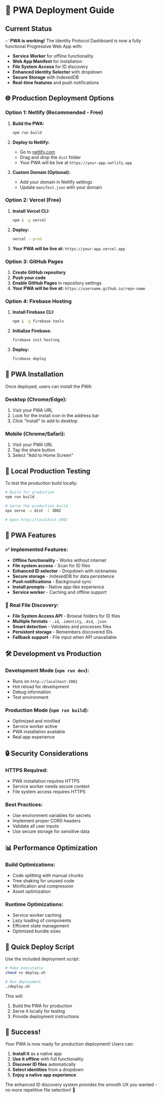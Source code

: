 # 🚀 PWA Deployment Guide

## Current Status

✅ **PWA is working!** The Identity Protocol Dashboard is now a fully functional Progressive Web App with:

- **Service Worker** for offline functionality
- **Web App Manifest** for installation
- **File System Access** for ID discovery
- **Enhanced Identity Selector** with dropdown
- **Secure Storage** with IndexedDB
- **Real-time features** and push notifications

## 🌐 Production Deployment Options

### Option 1: Netlify (Recommended - Free)

1. **Build the PWA:**
   ```bash
   npm run build
   ```

2. **Deploy to Netlify:**
   - Go to [netlify.com](https://netlify.com)
   - Drag and drop the `dist` folder
   - Your PWA will be live at `https://your-app.netlify.app`

3. **Custom Domain (Optional):**
   - Add your domain in Netlify settings
   - Update `manifest.json` with your domain

### Option 2: Vercel (Free)

1. **Install Vercel CLI:**
   ```bash
   npm i -g vercel
   ```

2. **Deploy:**
   ```bash
   vercel --prod
   ```

3. **Your PWA will be live at:** `https://your-app.vercel.app`

### Option 3: GitHub Pages

1. **Create GitHub repository**
2. **Push your code**
3. **Enable GitHub Pages** in repository settings
4. **Your PWA will be live at:** `https://username.github.io/repo-name`

### Option 4: Firebase Hosting

1. **Install Firebase CLI:**
   ```bash
   npm i -g firebase-tools
   ```

2. **Initialize Firebase:**
   ```bash
   firebase init hosting
   ```

3. **Deploy:**
   ```bash
   firebase deploy
   ```

## 📱 PWA Installation

Once deployed, users can install the PWA:

### Desktop (Chrome/Edge):
1. Visit your PWA URL
2. Look for the install icon in the address bar
3. Click "Install" to add to desktop

### Mobile (Chrome/Safari):
1. Visit your PWA URL
2. Tap the share button
3. Select "Add to Home Screen"

## 🔧 Local Production Testing

To test the production build locally:

```bash
# Build for production
npm run build

# Serve the production build
npx serve -s dist -l 3002

# Open http://localhost:3002
```

## 🎯 PWA Features

### ✅ Implemented Features:
- **Offline functionality** - Works without internet
- **File system access** - Scan for ID files
- **Enhanced ID selector** - Dropdown with nicknames
- **Secure storage** - IndexedDB for data persistence
- **Push notifications** - Background sync
- **Install prompts** - Native app-like experience
- **Service worker** - Caching and offline support

### 🔄 Real File Discovery:
- **File System Access API** - Browse folders for ID files
- **Multiple formats** - `.id`, `.identity`, `.did`, `.json`
- **Smart detection** - Validates and processes files
- **Persistent storage** - Remembers discovered IDs
- **Fallback support** - File input when API unavailable

## 🛠️ Development vs Production

### Development Mode (`npm run dev`):
- Runs on `http://localhost:3002`
- Hot reload for development
- Debug information
- Test environment

### Production Mode (`npm run build`):
- Optimized and minified
- Service worker active
- PWA installation available
- Real app experience

## 🔒 Security Considerations

### HTTPS Required:
- PWA installation requires HTTPS
- Service worker needs secure context
- File system access requires HTTPS

### Best Practices:
- Use environment variables for secrets
- Implement proper CORS headers
- Validate all user inputs
- Use secure storage for sensitive data

## 📊 Performance Optimization

### Build Optimizations:
- Code splitting with manual chunks
- Tree shaking for unused code
- Minification and compression
- Asset optimization

### Runtime Optimizations:
- Service worker caching
- Lazy loading of components
- Efficient state management
- Optimized bundle sizes

## 🚀 Quick Deploy Script

Use the included deployment script:

```bash
# Make executable
chmod +x deploy.sh

# Run deployment
./deploy.sh
```

This will:
1. Build the PWA for production
2. Serve it locally for testing
3. Provide deployment instructions

## 🎉 Success!

Your PWA is now ready for production deployment! Users can:

1. **Install it** as a native app
2. **Use it offline** with full functionality
3. **Discover ID files** automatically
4. **Select identities** from a dropdown
5. **Enjoy a native app experience**

The enhanced ID discovery system provides the smooth UX you wanted - no more repetitive file selection! 🎯
